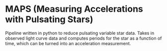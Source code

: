 # MAPS (Measuring Accelerations with Pulsating Stars)
Pipeline written in python to reduce pulsating variable star data. Takes in observed light curve data and computes periods for the star as a function of time, which can be turned into an acceleration measurement. 
